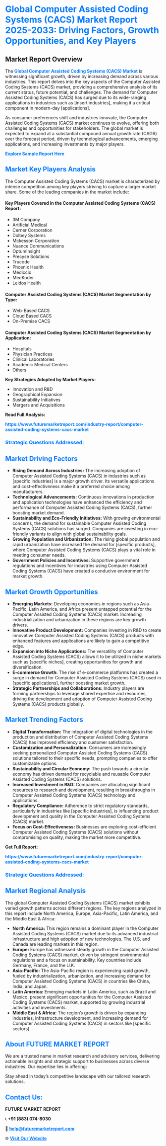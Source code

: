 <h1 style="color: #007BFF;">Global Computer Assisted Coding Systems (CACS) Market Report 2025-2033: Driving Factors, Growth Opportunities, and Key Players</h1>

<section id="overview">
<h2>Market Report Overview</h2>
<p>The <a href="https://www.futuremarketreport.com/industry-report/computer-assisted-coding-systems-cacs-market" style="color: #007BFF; text-decoration: none;"><strong>Global Computer Assisted Coding Systems (CACS) Market</strong></a> is witnessing significant growth, driven by increasing demand across various industries. This report delves into the key aspects of the Computer Assisted Coding Systems (CACS) market, providing a comprehensive analysis of its current status, future potential, and challenges. The demand for Computer Assisted Coding Systems (CACS) has surged due to its wide-ranging applications in industries such as [insert industries], making it a critical component in modern-day [applications].</p>
<p>As consumer preferences shift and industries innovate, the Computer Assisted Coding Systems (CACS) market continues to evolve, offering both challenges and opportunities for stakeholders. The global market is expected to expand at a substantial compound annual growth rate (CAGR) over the forecast period, driven by technological advancements, emerging applications, and increasing investments by major players.</p>
</section>

<section id="overview">
<p><a href="https://www.futuremarketreport.com/request-sample/reportId=99330" style="color: #007BFF; text-decoration: none;"><strong>Explore Sample Report Here</strong></a></p>
</section>

<section id="key-players">
<h2 style="color: #007BFF;">Market Key Players Analysis</h2>
<p>The Computer Assisted Coding Systems (CACS) market is characterized by intense competition among key players striving to capture a larger market share. Some of the leading companies in the market include:</p>
<h4>Key Players Covered in the Computer Assisted Coding Systems (CACS) Report:</h4>
<ul><li>3M Company</li><li>Artificial Medical</li><li>Cerner Corporation</li><li>Dolbey Systems</li><li>Mckesson Corporation</li><li>Nuance Communications</li><li>OptumInsight</li><li>Precyse Solutions</li><li>Trucode</li><li>Phoenix Health</li><li>Mediccio</li><li>MedKoder</li><li>Leidos Health</li></ul>
<h4>Computer Assisted Coding Systems (CACS) Market Segmentation by Type:</h4>
<ul><li>Web-Based CACS</li><li>Cloud Based CACS</li><li>On-Premise CACS</li></ul>

<h4>Computer Assisted Coding Systems (CACS) Market Segmentation by Application:</h4>
<ul><li>Hospitals</li><li>Physician Practices</li><li>Clinical Laboratories</li><li>Academic Medical Centers</li><li>Others</li></ul>
<p><strong>Key Strategies Adopted by Market Players:</strong></p>
<ul>
<li>Innovation and R&D</li>
<li>Geographical Expansion</li>
<li>Sustainability Initiatives</li>
<li>Mergers and Acquisitions</li>
</ul>
</section>

<section>
<p><strong>Read Full Analysis: </strong></p><a href="https://www.futuremarketreport.com/industry-report/computer-assisted-coding-systems-cacs-market" style="color: #007BFF; text-decoration: none;"><strong>https://www.futuremarketreport.com/industry-report/computer-assisted-coding-systems-cacs-market</strong></a>
<h3 style="color: #007BFF;">Strategic Questions Addressed:</h3>
</section>

<section id="driving-factors">
<h2 style="color: #007BFF;">Market Driving Factors</h2>
<ul>
<li><strong>Rising Demand Across Industries:</strong> The increasing adoption of Computer Assisted Coding Systems (CACS) in industries such as [specific industries] is a major growth driver. Its versatile applications and cost-effectiveness make it a preferred choice among manufacturers.</li>
<li><strong>Technological Advancements:</strong> Continuous innovations in production and application technologies have enhanced the efficiency and performance of Computer Assisted Coding Systems (CACS), further boosting market demand.</li>
<li><strong>Sustainability and Eco-Friendly Initiatives:</strong> With growing environmental concerns, the demand for sustainable Computer Assisted Coding Systems (CACS) solutions has surged. Companies are investing in eco-friendly variants to align with global sustainability goals.</li>
<li><strong>Growing Population and Urbanization:</strong> The rising global population and rapid urbanization have increased the demand for [specific products], where Computer Assisted Coding Systems (CACS) plays a vital role in meeting consumer needs.</li>
<li><strong>Government Policies and Incentives:</strong> Supportive government regulations and incentives for industries using Computer Assisted Coding Systems (CACS) have created a conducive environment for market growth.</li>
</ul>
</section>

<section id="growth-opportunities">
<h2 style="color: #007BFF;">Market Growth Opportunities</h2>
<ul>
<li><strong>Emerging Markets:</strong> Developing economies in regions such as Asia-Pacific, Latin America, and Africa present untapped potential for the Computer Assisted Coding Systems (CACS) market. Increasing industrialization and urbanization in these regions are key growth drivers.</li>
<li><strong>Innovative Product Development:</strong> Companies investing in R&D to create innovative Computer Assisted Coding Systems (CACS) products with enhanced features and applications are likely to gain a competitive edge.</li>
<li><strong>Expansion into Niche Applications:</strong> The versatility of Computer Assisted Coding Systems (CACS) allows it to be utilized in niche markets such as [specific niches], creating opportunities for growth and diversification.</li>
<li><strong>E-commerce Growth:</strong> The rise of e-commerce platforms has created a surge in demand for Computer Assisted Coding Systems (CACS) used in [specific applications], further boosting market growth.</li>
<li><strong>Strategic Partnerships and Collaborations:</strong> Industry players are forming partnerships to leverage shared expertise and resources, driving the development and adoption of Computer Assisted Coding Systems (CACS) products globally.</li>
</ul>
</section>

<section id="trending-factors">
<h2 style="color: #007BFF;">Market Trending Factors</h2>
<ul>
<li><strong>Digital Transformation:</strong> The integration of digital technologies in the production and distribution of Computer Assisted Coding Systems (CACS) has improved efficiency and customer satisfaction.</li>
<li><strong>Customization and Personalization:</strong> Consumers are increasingly seeking personalized Computer Assisted Coding Systems (CACS) solutions tailored to their specific needs, prompting companies to offer customizable options.</li>
<li><strong>Sustainability and Circular Economy:</strong> The push towards a circular economy has driven demand for recyclable and reusable Computer Assisted Coding Systems (CACS) solutions.</li>
<li><strong>Increased Investment in R&D:</strong> Companies are allocating significant resources to research and development, resulting in breakthroughs in Computer Assisted Coding Systems (CACS) technology and applications.</li>
<li><strong>Regulatory Compliance:</strong> Adherence to strict regulatory standards, particularly in industries like [specific industries], is influencing product development and quality in the Computer Assisted Coding Systems (CACS) market.</li>
<li><strong>Focus on Cost-Effectiveness:</strong> Businesses are exploring cost-efficient Computer Assisted Coding Systems (CACS) solutions without compromising on quality, making the market more competitive.</li>
</ul>
</section>

<section>
<p><strong>Get Full Report: </strong></p><a href="https://www.futuremarketreport.com/industry-report/computer-assisted-coding-systems-cacs-market" style="color: #007BFF; text-decoration: none;"><strong>https://www.futuremarketreport.com/industry-report/computer-assisted-coding-systems-cacs-market</strong></a>
<h3 style="color: #007BFF;">Strategic Questions Addressed:</h3>
</section>


<section id="regional-analysis">
<h2 style="color: #007BFF;">Market Regional Analysis</h2>
<p>The global Computer Assisted Coding Systems (CACS) market exhibits varied growth patterns across different regions. The key regions analyzed in this report include North America, Europe, Asia-Pacific, Latin America, and the Middle East & Africa:</p>
<ul>
<li><strong>North America:</strong> This region remains a dominant player in the Computer Assisted Coding Systems (CACS) market due to its advanced industrial infrastructure and high adoption of new technologies. The U.S. and Canada are leading markets in this region.</li>
<li><strong>Europe:</strong> Europe has witnessed steady growth in the Computer Assisted Coding Systems (CACS) market, driven by stringent environmental regulations and a focus on sustainability. Key countries include Germany, France, and the U.K.</li>
<li><strong>Asia-Pacific:</strong> The Asia-Pacific region is experiencing rapid growth, fueled by industrialization, urbanization, and increasing demand for Computer Assisted Coding Systems (CACS) in countries like China, India, and Japan.</li>
<li><strong>Latin America:</strong> Emerging markets in Latin America, such as Brazil and Mexico, present significant opportunities for the Computer Assisted Coding Systems (CACS) market, supported by growing industrial activities and investments.</li>
<li><strong>Middle East & Africa:</strong> The region’s growth is driven by expanding industries, infrastructure development, and increasing demand for Computer Assisted Coding Systems (CACS) in sectors like [specific sectors].</li>
</ul>
</section>

<footer>
<h2 style="color: #007BFF;">About FUTURE MARKET REPORT</h2>
<p>We are a trusted name in market research and advisory services, delivering actionable insights and strategic support to businesses across diverse industries. Our expertise lies in offering:</p>

<p>Stay ahead in today’s competitive landscape with our tailored research solutions.</p>

<h2 style="color: #007BFF;">Contact Us:</h2>
<p><strong>FUTURE MARKET REPORT</strong></p>
<p>📞 <strong>+91 (883) 074-8030</strong></p>
<p>📧 <strong><a href="mailto:help@futuremarketreport.com" style="color: #007BFF;">help@futuremarketreport.com</a></strong></p>
<p>🌐 <strong><a href="https://www.futuremarketreport.com/" style="color: #007BFF;">Visit Our Website</a></strong></p>
</footer>